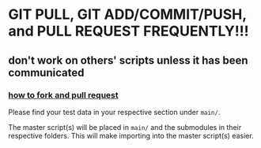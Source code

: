 # GIT PULL, GIT ADD/COMMIT/PUSH, and PULL REQUEST FREQUENTLY!!!
## don't work on others' scripts unless it has been communicated
### [how to fork and pull request](https://github.com/xonq/git_chmods/blob/main/notes/forking_and_pull_requesting.md)

Please find your test data in your respective section under `main/`.


The master script(s) will be placed in `main/` and the submodules in their
respective folders. This will make importing into the master script(s) easier.

